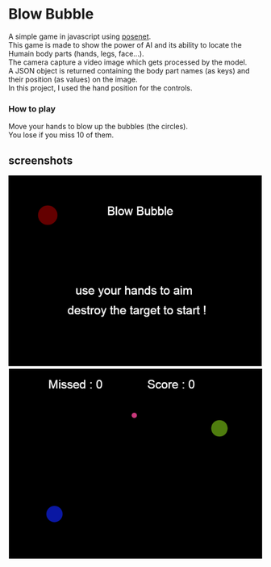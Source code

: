 # Blow Bubble
A simple game in javascript using [posenet](https://github.com/tensorflow/tfjs-models/tree/master/posenet).</br>
This game is made to show the power of AI and its ability to locate the Humain body parts (hands, legs, face...).</br>
The camera capture a video image which gets processed by the model.</br>
A JSON object is returned containing the body part names (as keys) and their position (as values) on the image.</br>
In this project, I used the hand position for the controls.

### How to play
Move your hands to blow up the bubbles (the circles).</br>
You lose if you miss 10 of them.

## screenshots
![Home Screen](/screenshots/home.PNG)
![Game Screen](/screenshots/game.PNG)
